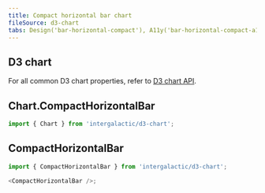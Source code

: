 ```yaml
---
title: Compact horizontal bar chart
fileSource: d3-chart
tabs: Design('bar-horizontal-compact'), A11y('bar-horizontal-compact-a11y'), API('bar-horizontal-compact-api'), Examples('bar-horizontal-compact-d3-code'), Changelog('d3-chart-changelog')
---
```


## D3 chart

For all common D3 chart properties, refer to [D3 chart API](/data-display/d3-chart/d3-chart-api).

## Chart.CompactHorizontalBar


```js
import { Chart } from 'intergalactic/d3-chart';
```

<TypesView type="CompactHorizontalBarChartProps" :types={...types} />


## CompactHorizontalBar


```js
import { CompactHorizontalBar } from 'intergalactic/d3-chart';

<CompactHorizontalBar />;
```


<TypesView type="CompactHorizontalBarProps" :types={...types} />

<script setup>import { data as types } from '@types.data.ts';</script>